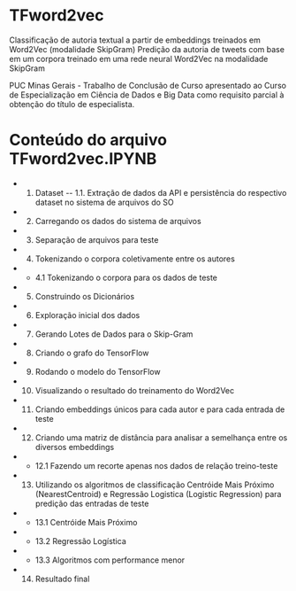 # TFword2vec
Classificação de autoria textual a partir de embeddings treinados em Word2Vec (modalidade SkipGram)
Predição da autoria de tweets com base em um corpora treinado em uma rede neural Word2Vec na modalidade SkipGram

PUC Minas Gerais - Trabalho de Conclusão de Curso apresentado ao Curso de Especialização em Ciência de Dados e Big Data como requisito parcial à obtenção do título de especialista.

# Conteúdo do arquivo TFword2vec.IPYNB
- 1. Dataset
-- 1.1. Extração de dados da API e persistência do respectivo dataset no sistema de arquivos do SO
- 2. Carregando os dados do sistema de arquivos
- 3. Separação de arquivos para teste
- 4. Tokenizando o corpora coletivamente entre os autores
- - 4.1 Tokenizando o corpora para os dados de teste
- 5. Construindo os Dicionários
- 6. Exploração inicial dos dados
- 7. Gerando Lotes de Dados para o Skip-Gram
- 8. Criando o grafo do TensorFlow
- 9. Rodando o modelo do TensorFlow
- 10. Visualizando o resultado do treinamento do Word2Vec
- 11. Criando embeddings únicos para cada autor e para cada entrada de teste
- 12. Criando uma matriz de distância para analisar a semelhança entre os diversos embeddings
- - 12.1 Fazendo um recorte apenas nos dados de relação treino-teste
- 13. Utilizando os algoritmos de classificação Centróide Mais Próximo (NearestCentroid) e Regressão Logistica (Logistic Regression) para predição das entradas de teste
- - 13.1 Centróide Mais Próximo
- - 13.2 Regressão Logística
- - 13.3 Algoritmos com performance menor
- 14. Resultado final
